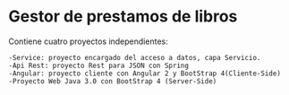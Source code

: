 # Gestor de prestamos de libros

Contiene cuatro proyectos independientes:

	-Service: proyecto encargado del acceso a datos, capa Servicio.
	-Api Rest: proyecto Rest para JSON con Spring
	-Angular: proyecto cliente con Angular 2 y BootStrap 4(Cliente-Side)
	-Proyecto Web Java 3.0 con BootStrap 4 (Server-Side)

